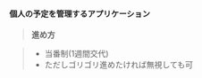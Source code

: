 #### <i class="icon-file"></i>個人の予定を管理するアプリケーション

> **進め方**

> - 当番制(1週間交代)
> - ただしゴリゴリ進めたければ無視しても可

